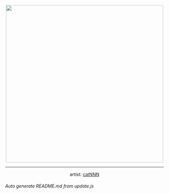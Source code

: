
<p align="center">
  <img width="500" src="https://nekos.best/api/v2/neko/0051.png">
  <hr/>
  <center>
    artist: <a href="https://www.pixiv.net/en/artworks/75561456">catNNN</a>
  </center>
</p>


###### Auto generate README.md from update.js


